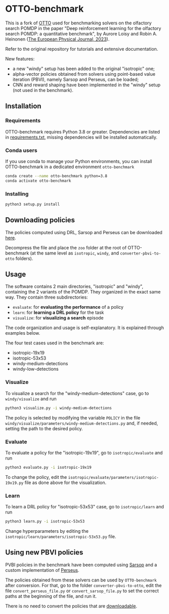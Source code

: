 
# OTTO-benchmark

This is a fork of [OTTO](https://github.com/C0PEP0D/otto) used for benchmarking
solvers on the olfactory search POMDP in the paper "Deep reinforcement learning for the olfactory search POMDP: a quantitative benchmark", by Aurore Loisy and Robin A. Heinonen ([The European Physical Journal, 2023](https://doi.org/10.1140/epje/s10189-023-00277-8)).


Refer to the original repository for tutorials and extensive documentation.

New features:
- a new "windy" setup has been added to the original "isotropic" one;
- alpha-vector policies obtained from solvers using point-based value iteration (PBVI), namely Sarsop and Perseus, can be loaded;
- CNN and reward shaping have been implemented in the "windy" setup (not used in the benchmark).

## Installation

### Requirements

OTTO-benchmark requires Python 3.8 or greater.
Dependencies are listed in [requirements.txt](https://github.com/C0PEP0D/otto/blob/main/requirements.txt),
missing dependencies will be installed automatically.

### Conda users

If you use conda to manage your Python environments, you can install OTTO-benchmark in a dedicated environment `otto-benchmark`

``` bash
conda create --name otto-benchmark python=3.8
conda activate otto-benchmark
```

### Installing

``` bash
python3 setup.py install
```

## Downloading policies

The policies computed using DRL, Sarsop and Perseus can be downloaded [here](https://doi.org/10.5281/zenodo.7586357).

Decompress the file and place the `zoo` folder at the root of OTTO-benchmark (at the same level as `isotropic`, `windy`, 
and `converter-pbvi-to-otto` folders).



## Usage

The software contains 2 main directories, "isotropic" and "windy", containing the 2 variants of the POMDP.
They organized in the exact same way. They contain three subdirectories:

- `evaluate`: for **evaluating the performance** of a policy
- `learn`: for **learning a DRL policy** for the task
- `visualize`: for **visualizing a search** episode

The code organization and usage is self-explanatory. It is explained through examples below.

The four test cases used in the benchmark are:
- isotropic-19x19
- isotropic-53x53
- windy-medium-detections
- windy-low-detections

### Visualize

To visualize a search for the "windy-medium-detections" case, go to `windy/visualize` and run

```bash
python3 visualize.py -i windy-medium-detections
```

The policy is selected by modifying the variable `POLICY` in the file 
`windy/visualize/parameters/windy-medium-detections.py` 
and, if needed, setting the path to the desired policy.

### Evaluate

To evaluate a policy for the "isotropic-19x19", go to `isotropic/evaluate` and run

```bash
python3 evaluate.py -i isotropic-19x19
```

To change the policy, edit the `isotropic/evaluate/parameters/isotropic-19x19.py` file as done above for the visualization.

### Learn

To learn a DRL policy for "isotropic-53x53" case, go to `isotropic/learn` and run
```bash
python3 learn.py -i isotropic-53x53
```

Change hyperparameters by editing the `isotropic/learn/parameters/isotropic-53x53.py` file.


## Using new PBVI policies

PVBI policies in the benchmark have been computed using [Sarsop](https://github.com/rheinonen/sarsop/) and a custom implementation of [Perseus](https://github.com/rheinonen/PerseusPOMDP/). 

The policies obtained from these solvers can be used by `OTTO-benchmark` after conversion. For that, go to the folder `converter-pbvi-to-otto`, edit the file `convert_perseus_file.py` or `convert_sarsop_file.py` to set the correct paths at the beginning of the file, and run it.

There is no need to convert the policies that are [downloadable](https://github.com/auroreloisy/otto-benchmark#downloading-policies).
